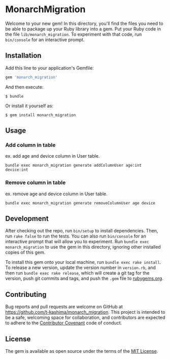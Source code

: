 # MonarchMigration

Welcome to your new gem! In this directory, you'll find the files you need to be able to package up your Ruby library into a gem. Put your Ruby code in the file `lib/monarch_migration`. To experiment with that code, run `bin/console` for an interactive prompt.

## Installation

Add this line to your application's Gemfile:

```ruby
gem 'monarch_migration'
```

And then execute:

    $ bundle

Or install it yourself as:

    $ gem install monarch_migration

## Usage

### Add column in table

ex. add age and device column in User table.

```
bundle exec monarch_migration generate addColumnUser age:int device:int
```

### Remove column in table

ex. remove age and device column in User table.

```
bundle exec monarch_migration generate removeColumnUser age device
```

## Development

After checking out the repo, run `bin/setup` to install dependencies. Then, run `rake false` to run the tests. You can also run `bin/console` for an interactive prompt that will allow you to experiment. Run `bundle exec monarch_migration` to use the gem in this directory, ignoring other installed copies of this gem.

To install this gem onto your local machine, run `bundle exec rake install`. To release a new version, update the version number in `version.rb`, and then run `bundle exec rake release`, which will create a git tag for the version, push git commits and tags, and push the `.gem` file to [rubygems.org](https://rubygems.org).

## Contributing

Bug reports and pull requests are welcome on GitHub at https://github.com/t-kashima/monarch_migration. This project is intended to be a safe, welcoming space for collaboration, and contributors are expected to adhere to the [Contributor Covenant](contributor-covenant.org) code of conduct.


## License

The gem is available as open source under the terms of the [MIT License](http://opensource.org/licenses/MIT).

